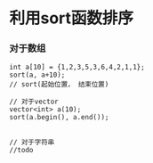 # 利用sort函数排序

### 对于数组

```
int a[10] = {1,2,3,5,3,6,4,2,1,1};
sort(a, a+10);
// sort(起始位置， 结束位置)

// 对于vector
vector<int> a(10);
sort(a.begin(), a.end());


// 对于字符串
//todo
```

